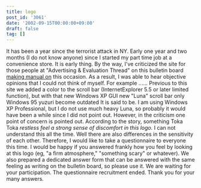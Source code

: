 ```yaml
---
title: logo
post_id: '3061'
date: '2002-09-15T00:00:00+09:00'
draft: false
tag: []
---
```


It has been a year since the terrorist attack in NY. Early one year and two months (I do not know anyone) since I started my part time job at a convenience store. It is early thing. By the way, I've criticized the site for those people at "Advertising & Evaluation Thread" on this bulletin board [making manual on](http://smartworks.jp/dasa/) this occasion. As a result, I was able to hear objective opinions that I could not think of myself. For example ...... Previous to this site we added a color to the scroll bar (InternetExplorer 5.5 or later limited function), but with that new Windows XP GUI new "Luna" scroll bar only Windows 95 yuzuri become outdated It is said to be. I am using Windows XP Professional, but I do not use much heavy Luna, so probably it would have been a while since I did not point out. However, in the criticism one point of concern is pointed out. According to the story, something Toka Toka _restless_ _feel a strong sense of discomfort in this logo._ I can not understand this all the time. Well there are also differences in the sensitivity of each other. Therefore, I would like to take a questionnaire to everyone this time. I would be happy if you answered frankly how you feel by looking at this logo (eg, "a firm atmosphere," "something scary" or whatever). We also prepared a dedicated answer form that can be answered with the same feeling as writing on the bulletin board, so please use it. We are waiting for your participation. The questionnaire recruitment ended. Thank you for your many answers.